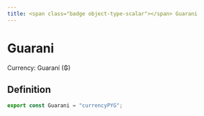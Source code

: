 ```yaml
---
title: <span class="badge object-type-scalar"></span> Guarani
---
```

# <span class="badge object-type-scalar"></span> Guarani

Currency: Guaraní (₲)

## Definition

```typescript
export const Guarani = "currencyPYG";

```

